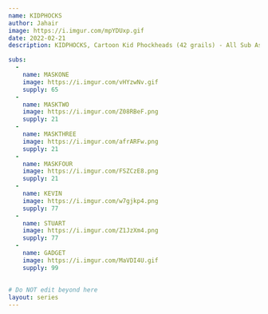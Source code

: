 ```yaml
---
name: KIDPHOCKS
author: Jahair
image: https://i.imgur.com/mpYDUxp.gif
date: 2022-02-21
description: KIDPHOCKS, Cartoon Kid Phockheads (42 grails) - All Sub Assets will be sent out once the supply of the grail cards are fully distributed or the remaining cards burned. Exception : MASKTWO, MASKTHREE, MASKFOUR have only 21 of supply, they will be sent out to the first 21 grails sold.

subs: 
  -
    name: MASKONE
    image: https://i.imgur.com/vHYzwNv.gif
    supply: 65
  -
    name: MASKTWO
    image: https://i.imgur.com/Z08RBeF.png
    supply: 21
  -
    name: MASKTHREE
    image: https://i.imgur.com/afrARFw.png
    supply: 21
  -
    name: MASKFOUR
    image: https://i.imgur.com/FSZCzE8.png
    supply: 21
  -
    name: KEVIN
    image: https://i.imgur.com/w7gjkp4.png
    supply: 77
  -  
    name: STUART
    image: https://i.imgur.com/Z1JzXm4.png
    supply: 77
  -
    name: GADGET
    image: https://i.imgur.com/MaVDI4U.gif
    supply: 99
  
    
# Do NOT edit beyond here
layout: series
---
```

